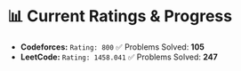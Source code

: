 































# 📊 Current Ratings & Progress

- **Codeforces:** `Rating: 800`  ✅ Problems Solved: **105**
- **LeetCode:** `Rating: 1458.041`  ✅ Problems Solved: **247**

